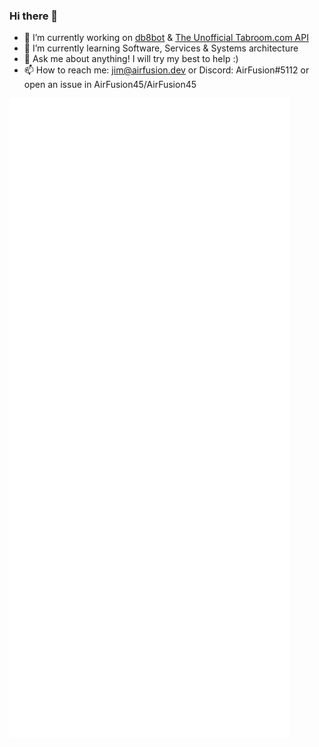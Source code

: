 ### Hi there 👋

<!--
**AirFusion45/AirFusion45** is a ✨ _special_ ✨ repository because its `README.md` (this file) appears on your GitHub profile.

Here are some ideas to get you started:

- 🔭 I’m currently working on ...
- 🌱 I’m currently learning ...
- 👯 I’m looking to collaborate on ...
- 🤔 I’m looking for help with ...
- 💬 Ask me about ...
- 📫 How to reach me: ...
- 😄 Pronouns: ...
- ⚡ Fun fact: ...
-->
- 🔭 I’m currently working on [db8bot](https://github.com/AirFusion45/db8bot) & [The Unofficial Tabroom.com API](https://github.com/AirFusion45/tabroomAPI)
- 🌱 I’m currently learning Software, Services & Systems architecture
- 💬 Ask me about anything! I will try my best to help :)
- 📫 How to reach me: jim@airfusion.dev or Discord: AirFusion#5112 or open an issue in AirFusion45/AirFusion45


![Metrics](/github-metrics.svg)
